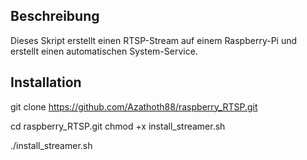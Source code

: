## Beschreibung ##
Dieses Skript erstellt einen RTSP-Stream auf einem Raspberry-Pi und erstellt einen automatischen System-Service.

## Installation ##
git clone https://github.com/Azathoth88/raspberry_RTSP.git

cd raspberry_RTSP.git
chmod +x install_streamer.sh

./install_streamer.sh

